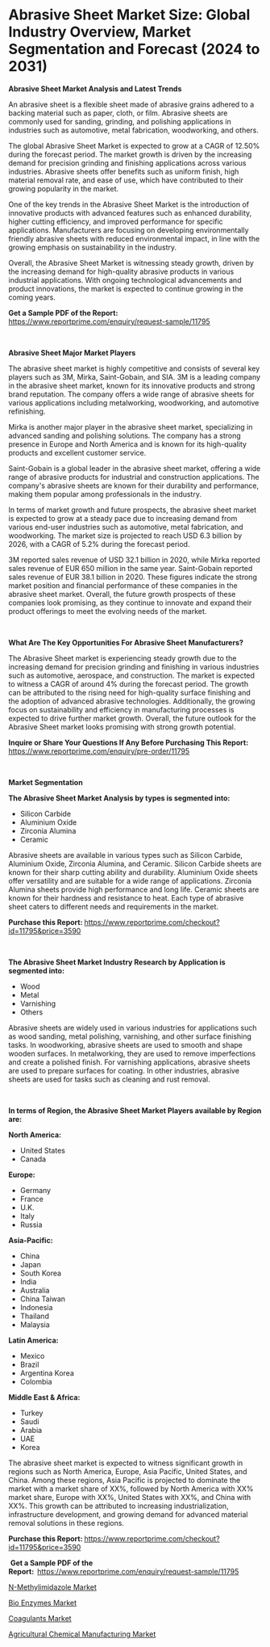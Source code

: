<p><h1>Abrasive Sheet Market Size: Global Industry Overview, Market Segmentation and Forecast (2024 to 2031)</h1></p><p><strong>Abrasive Sheet Market Analysis and Latest Trends</strong></p>
<p><p>An abrasive sheet is a flexible sheet made of abrasive grains adhered to a backing material such as paper, cloth, or film. Abrasive sheets are commonly used for sanding, grinding, and polishing applications in industries such as automotive, metal fabrication, woodworking, and others.</p><p>The global Abrasive Sheet Market is expected to grow at a CAGR of 12.50% during the forecast period. The market growth is driven by the increasing demand for precision grinding and finishing applications across various industries. Abrasive sheets offer benefits such as uniform finish, high material removal rate, and ease of use, which have contributed to their growing popularity in the market.</p><p>One of the key trends in the Abrasive Sheet Market is the introduction of innovative products with advanced features such as enhanced durability, higher cutting efficiency, and improved performance for specific applications. Manufacturers are focusing on developing environmentally friendly abrasive sheets with reduced environmental impact, in line with the growing emphasis on sustainability in the industry.</p><p>Overall, the Abrasive Sheet Market is witnessing steady growth, driven by the increasing demand for high-quality abrasive products in various industrial applications. With ongoing technological advancements and product innovations, the market is expected to continue growing in the coming years.</p></p>
<p><strong>Get a Sample PDF of the Report:&nbsp;</strong> <a href="https://www.reportprime.com/enquiry/request-sample/11795">https://www.reportprime.com/enquiry/request-sample/11795</a></p>
<p>&nbsp;</p>
<p><strong>Abrasive Sheet Major Market Players</strong></p>
<p><p>The abrasive sheet market is highly competitive and consists of several key players such as 3M, Mirka, Saint-Gobain, and SIA. 3M is a leading company in the abrasive sheet market, known for its innovative products and strong brand reputation. The company offers a wide range of abrasive sheets for various applications including metalworking, woodworking, and automotive refinishing.</p><p>Mirka is another major player in the abrasive sheet market, specializing in advanced sanding and polishing solutions. The company has a strong presence in Europe and North America and is known for its high-quality products and excellent customer service.</p><p>Saint-Gobain is a global leader in the abrasive sheet market, offering a wide range of abrasive products for industrial and construction applications. The company's abrasive sheets are known for their durability and performance, making them popular among professionals in the industry.</p><p>In terms of market growth and future prospects, the abrasive sheet market is expected to grow at a steady pace due to increasing demand from various end-user industries such as automotive, metal fabrication, and woodworking. The market size is projected to reach USD 6.3 billion by 2026, with a CAGR of 5.2% during the forecast period.</p><p>3M reported sales revenue of USD 32.1 billion in 2020, while Mirka reported sales revenue of EUR 650 million in the same year. Saint-Gobain reported sales revenue of EUR 38.1 billion in 2020. These figures indicate the strong market position and financial performance of these companies in the abrasive sheet market. Overall, the future growth prospects of these companies look promising, as they continue to innovate and expand their product offerings to meet the evolving needs of the market.</p></p>
<p>&nbsp;</p>
<p><strong>What Are The Key Opportunities For Abrasive Sheet Manufacturers?</strong></p>
<p><p>The Abrasive Sheet market is experiencing steady growth due to the increasing demand for precision grinding and finishing in various industries such as automotive, aerospace, and construction. The market is expected to witness a CAGR of around 4% during the forecast period. The growth can be attributed to the rising need for high-quality surface finishing and the adoption of advanced abrasive technologies. Additionally, the growing focus on sustainability and efficiency in manufacturing processes is expected to drive further market growth. Overall, the future outlook for the Abrasive Sheet market looks promising with strong growth potential.</p></p>
<p><strong>Inquire or Share Your Questions If Any Before Purchasing This Report:</strong> <a href="https://www.reportprime.com/enquiry/pre-order/11795">https://www.reportprime.com/enquiry/pre-order/11795</a></p>
<p>&nbsp;</p>
<p><strong>Market Segmentation</strong></p>
<p><strong>The Abrasive Sheet Market Analysis by types is segmented into:</strong></p>
<p><ul><li>Silicon Carbide</li><li>Aluminium Oxide</li><li>Zirconia Alumina</li><li>Ceramic</li></ul></p>
<p><p>Abrasive sheets are available in various types such as Silicon Carbide, Aluminium Oxide, Zirconia Alumina, and Ceramic. Silicon Carbide sheets are known for their sharp cutting ability and durability. Aluminium Oxide sheets offer versatility and are suitable for a wide range of applications. Zirconia Alumina sheets provide high performance and long life. Ceramic sheets are known for their hardness and resistance to heat. Each type of abrasive sheet caters to different needs and requirements in the market.</p></p>
<p><strong>Purchase this Report:&nbsp;</strong><a href="https://www.reportprime.com/checkout?id=11795&price=3590">https://www.reportprime.com/checkout?id=11795&price=3590</a></p>
<p>&nbsp;</p>
<p><strong>The Abrasive Sheet Market Industry Research by Application is segmented into:</strong></p>
<p><ul><li>Wood</li><li>Metal</li><li>Varnishing</li><li>Others</li></ul></p>
<p><p>Abrasive sheets are widely used in various industries for applications such as wood sanding, metal polishing, varnishing, and other surface finishing tasks. In woodworking, abrasive sheets are used to smooth and shape wooden surfaces. In metalworking, they are used to remove imperfections and create a polished finish. For varnishing applications, abrasive sheets are used to prepare surfaces for coating. In other industries, abrasive sheets are used for tasks such as cleaning and rust removal.</p></p>
<p>&nbsp;</p>
<p><strong>In terms of Region, the Abrasive Sheet Market Players available by Region are:</strong></p>
<p>
    <p> <strong> North America: </strong>
        <ul>
            <li>United States</li>
            <li>Canada</li>
        </ul>
        </p> 
    <p> <strong> Europe: </strong>
        <ul>
            <li>Germany</li>
            <li>France</li>
            <li>U.K.</li>
            <li>Italy</li>
            <li>Russia</li>
        </ul>
        </p> 
    <p> <strong> Asia-Pacific: </strong>
        <ul>
            <li>China</li>
            <li>Japan</li>
            <li>South Korea</li>
            <li>India</li>
            <li>Australia</li>
            <li>China Taiwan</li>
            <li>Indonesia</li>
            <li>Thailand</li>
            <li>Malaysia</li>
        </ul>
        </p> 
    <p> <strong> Latin America: </strong>
        <ul>
            <li>Mexico</li>
            <li>Brazil</li>
            <li>Argentina Korea</li>
            <li>Colombia</li>
        </ul>
        </p> 
    <p> <strong> Middle East & Africa: </strong>
        <ul>
            <li>Turkey</li>
            <li>Saudi</li>
            <li>Arabia</li>
            <li>UAE</li>
            <li>Korea</li>
        </ul>
    </p>
    </p>
<p><p>The abrasive sheet market is expected to witness significant growth in regions such as North America, Europe, Asia Pacific, United States, and China. Among these regions, Asia Pacific is projected to dominate the market with a market share of XX%, followed by North America with XX% market share, Europe with XX%, United States with XX%, and China with XX%. This growth can be attributed to increasing industrialization, infrastructure development, and growing demand for advanced material removal solutions in these regions.</p></p>
<p><strong>Purchase this Report: </strong><a href="https://www.reportprime.com/checkout?id=11795&price=3590">https://www.reportprime.com/checkout?id=11795&price=3590</a></p>
<p>&nbsp;<strong>Get a Sample PDF of the Report:&nbsp;&nbsp;</strong><a href="https://www.reportprime.com/enquiry/request-sample/11795">https://www.reportprime.com/enquiry/request-sample/11795</a></p>
<p><strong></strong></p>
<p><p><a href="https://view.publitas.com/reportprime-1/global-n-methylimidazole-market-by-types-applications-and-major-players-with-regional-growth-rate-analysis-and-development-situation-from-2023-to-2030/">N-Methylimidazole Market</a></p><p><a href="https://github.com/eeaveuhhh/Market-Research-Report-List-1/blob/main/bio-enzymes-market.md">Bio Enzymes Market</a></p><p><a href="https://adventurous-uranium-ef9.notion.site/Coagulants-Market-Size-2024-2031-Global-Industrial-Analysis-Key-Geographical-Regions-Market-Shar-06fcd780bad5442ba7bcc6a156abc961">Coagulants Market</a></p><p><a href="https://github.com/brentleyjimmiealvaradoz4l1rea/Market-Research-Report-List-1/blob/main/agricultural-chemical-manufacturing-market.md">Agricultural Chemical Manufacturing Market</a></p></p>